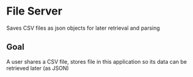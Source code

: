 # File Server
Saves CSV files as json objects for later retrieval and parsing

## Goal
A user shares a CSV file, stores file in this application so its data can be retrieved later (as JSON)